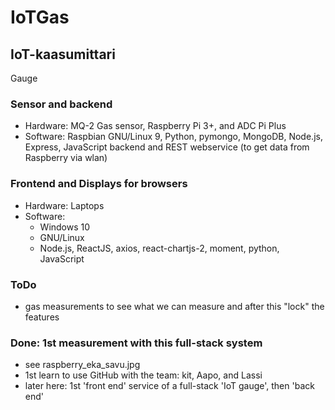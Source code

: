 # IoTGas
## IoT-kaasumittari 

Gauge
### Sensor and backend
- Hardware: MQ-2 Gas sensor, Raspberry Pi 3+, and ADC Pi Plus
- Software: Raspbian GNU/Linux 9, Python, pymongo, MongoDB, Node.js, Express, JavaScript backend and REST webservice (to get data from Raspberry via wlan) 

### Frontend and Displays for browsers 
- Hardware: Laptops
- Software: 
  - Windows 10
  - GNU/Linux
  - Node.js, ReactJS, axios, react-chartjs-2, moment, python, JavaScript   

### ToDo
- gas measurements to see what we can measure and after this "lock" the features 


### Done: 1st measurement with this full-stack system
- see raspberry_eka_savu.jpg
- 1st learn to use GitHub with the team: kit, Aapo, and Lassi 
- later here: 1st 'front end' service of a full-stack 'IoT gauge', then 'back end' 
